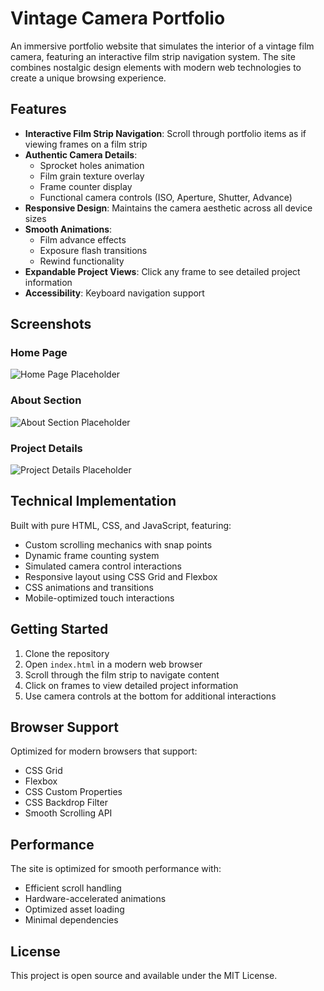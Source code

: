 # Vintage Camera Portfolio

An immersive portfolio website that simulates the interior of a vintage film camera, featuring an interactive film strip navigation system. The site combines nostalgic design elements with modern web technologies to create a unique browsing experience.

## Features

- **Interactive Film Strip Navigation**: Scroll through portfolio items as if viewing frames on a film strip
- **Authentic Camera Details**: 
  - Sprocket holes animation
  - Film grain texture overlay
  - Frame counter display
  - Functional camera controls (ISO, Aperture, Shutter, Advance)
- **Responsive Design**: Maintains the camera aesthetic across all device sizes
- **Smooth Animations**: 
  - Film advance effects
  - Exposure flash transitions
  - Rewind functionality
- **Expandable Project Views**: Click any frame to see detailed project information
- **Accessibility**: Keyboard navigation support

## Screenshots

### Home Page
![Home Page Placeholder](screenshots/home-page-placeholder.png)

### About Section
![About Section Placeholder](screenshots/about-section-placeholder.png)

### Project Details
![Project Details Placeholder](screenshots/project-details-placeholder.png)

## Technical Implementation

Built with pure HTML, CSS, and JavaScript, featuring:
- Custom scrolling mechanics with snap points
- Dynamic frame counting system
- Simulated camera control interactions
- Responsive layout using CSS Grid and Flexbox
- CSS animations and transitions
- Mobile-optimized touch interactions

## Getting Started

1. Clone the repository
2. Open `index.html` in a modern web browser
3. Scroll through the film strip to navigate content
4. Click on frames to view detailed project information
5. Use camera controls at the bottom for additional interactions

## Browser Support

Optimized for modern browsers that support:
- CSS Grid
- Flexbox
- CSS Custom Properties
- CSS Backdrop Filter
- Smooth Scrolling API

## Performance

The site is optimized for smooth performance with:
- Efficient scroll handling
- Hardware-accelerated animations
- Optimized asset loading
- Minimal dependencies

## License

This project is open source and available under the MIT License.
